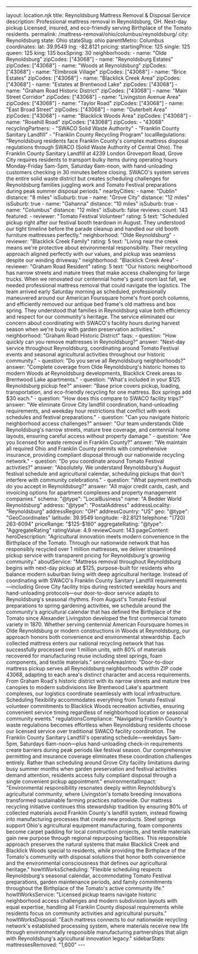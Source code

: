---
layout: location.njk
title: Reynoldsburg Mattress Removal & Disposal Service
description: Professional mattress removal in Reynoldsburg, OH. Next-day pickup Licensed, insured, and eco-friendly serving Birthplace of the Tomato residents.
permalink: /mattress-removal/ohio/columbus/reynoldsburg/
city: Reynoldsburg state: Ohio stateSlug: ohio parentMetro: Columbus coordinates: lat: 39.9549 lng: -82.8121 pricing: startingPrice: 125 single: 125 queen: 125 king: 135 boxSpring: 30 neighborhoods: - name: "Olde Reynoldsburg" zipCodes: ["43068"] - name: "Reynoldsburg Estates" zipCodes: ["43068"] - name: "Woods at Reynoldsburg" zipCodes: ["43068"] - name: "Elmbrook Village" zipCodes: ["43068"] - name: "Brice Estates" zipCodes: ["43068"] - name: "Blacklick Creek Area" zipCodes: ["43068"] - name: "Estates at Brentwood Lake" zipCodes: ["43068"] - name: "Graham Road Historic District" zipCodes: ["43068"] - name: "Main Street Corridor" zipCodes: ["43068"] - name: "Livingston Avenue Area" zipCodes: ["43068"] - name: "Taylor Road" zipCodes: ["43068"] - name: "East Broad Street" zipCodes: ["43068"] - name: "Outerbelt Area" zipCodes: ["43068"] - name: "Blacklick Woods Area" zipCodes: ["43068"] - name: "Rosehill Road" zipCodes: ["43068"] zipCodes: - "43068" recyclingPartners: - "SWACO Solid Waste Authority" - "Franklin County Sanitary Landfill" - "Franklin County Recycling Program" localRegulations: "Reynoldsburg residents face Franklin County's complex mattress disposal regulations through SWACO (Solid Waste Authority of Central Ohio). The Franklin County Sanitary Landfill at 4239 London Groveport Road, Grove City requires residents to transport bulky items during operating hours Monday-Friday 5am-5pm, Saturday 6am-noon, with hand-unloading customers checking in 30 minutes before closing. SWACO's system serves the entire solid waste district but creates scheduling challenges for Reynoldsburg families juggling work and Tomato Festival preparations during peak summer disposal periods." nearbyCities: - name: "Dublin" distance: "8 miles" isSuburb: true - name: "Grove City" distance: "12 miles" isSuburb: true - name: "Gahanna" distance: "10 miles" isSuburb: true - name: "Columbus" distance: "12 miles" isSuburb: false reviews: count: 143 featured: - reviewer: "Tomato Festival Volunteer" rating: 5 text: "Scheduled pickup right after our festival booth teardown in August. They understood our tight timeline before the parade cleanup and handled our old booth furniture mattresses perfectly." neighborhood: "Olde Reynoldsburg" - reviewer: "Blacklick Creek Family" rating: 5 text: "Living near the creek means we're protective about environmental responsibility. Their recycling approach aligned perfectly with our values, and pickup was seamless despite our winding driveway." neighborhood: "Blacklick Creek Area" - reviewer: "Graham Road Resident" rating: 5 text: "Our historic neighborhood has narrow streets and mature trees that make access challenging for large trucks. When we renovated our centennial home's guest room last fall, we needed professional mattress removal that could navigate the logistics. The team arrived early Saturday morning as scheduled, professionally maneuvered around our American Foursquare home's front porch columns, and efficiently removed our antique bed frame's old mattress and box spring. They understood that families in Reynoldsburg value both efficiency and respect for our community's heritage. The service eliminated our concern about coordinating with SWACO's facility hours during harvest season when we're busy with garden preservation activities." neighborhood: "Graham Road Historic District" faqs: - question: "How quickly can you remove mattresses in Reynoldsburg?" answer: "Next-day service throughout Reynoldsburg, coordinating around Tomato Festival events and seasonal agricultural activities throughout our historic community." - question: "Do you serve all Reynoldsburg neighborhoods?" answer: "Complete coverage from Olde Reynoldsburg's historic homes to modern Woods at Reynoldsburg developments, Blacklick Creek areas to Brentwood Lake apartments." - question: "What's included in your $125 Reynoldsburg pickup fee?" answer: "Base price covers pickup, loading, transportation, and eco-friendly recycling for one mattress. Box springs add $30 each." - question: "How does this compare to SWACO facility trips?" answer: "We eliminate Grove City landfill coordination, hand-unloading requirements, and weekday hour restrictions that conflict with work schedules and festival preparations." - question: "Can you navigate historic neighborhood access challenges?" answer: "Our team understands Olde Reynoldsburg's narrow streets, mature tree coverage, and centennial home layouts, ensuring careful access without property damage." - question: "Are you licensed for waste removal in Franklin County?" answer: "We maintain all required Ohio and Franklin County permits with comprehensive insurance, providing compliant disposal through our nationwide recycling network." - question: "Do you coordinate around Tomato Festival activities?" answer: "Absolutely. We understand Reynoldsburg's August festival schedule and agricultural calendar, scheduling pickups that don't interfere with community celebrations." - question: "What payment methods do you accept in Reynoldsburg?" answer: "All major credit cards, cash, and invoicing options for apartment complexes and property management companies." schema: "@type": "LocalBusiness" name: "A Bedder World Reynoldsburg" address: "@type": "PostalAddress" addressLocality: "Reynoldsburg" addressRegion: "OH" addressCountry: "US" geo: "@type": "GeoCoordinates" latitude: 39.9549 longitude: -82.8121 telephone: "(720) 263-6094" priceRange: "$125-$180" aggregateRating: "@type": "AggregateRating" ratingValue: 4.9 reviewCount: 143 pageContent: heroDescription: "Agricultural innovation meets modern convenience in the Birthplace of the Tomato. Through our nationwide network that has responsibly recycled over 1 million mattresses, we deliver streamlined pickup service with transparent pricing for Reynoldsburg's growing community." aboutService: "Mattress removal throughout Reynoldsburg begins with next-day pickup at $125, purpose-built for residents who balance modern suburban living with deep agricultural heritage. Instead of coordinating with SWACO's Franklin County Sanitary Landfill requirements—including Grove City facility trips during restricted weekday hours and hand-unloading protocols—our door-to-door service adapts to Reynoldsburg's seasonal rhythms. From August's Tomato Festival preparations to spring gardening activities, we schedule around the community's agricultural calendar that has defined the Birthplace of the Tomato since Alexander Livingston developed the first commercial tomato variety in 1870. Whether serving centennial American Foursquare homes in Olde Reynoldsburg or modern constructions in Woods at Reynoldsburg, our approach honors both convenience and environmental stewardship. Each collected mattress enters our national recycling network that has successfully processed over 1 million units, with 80% of materials recovered for manufacturing reuse including steel springs, foam components, and textile materials." serviceAreasIntro: "Door-to-door mattress pickup serves all Reynoldsburg neighborhoods within ZIP code 43068, adapting to each area's distinct character and access requirements. From Graham Road's historic district with its narrow streets and mature tree canopies to modern subdivisions like Brentwood Lake's apartment complexes, our logistics coordinate seamlessly with local infrastructure. Scheduling flexibility accommodates everything from Tomato Festival volunteer commitments to Blacklick Woods recreation activities, ensuring convenient service timing regardless of neighborhood location or seasonal community events." regulationsCompliance: "Navigating Franklin County's waste regulations becomes effortless when Reynoldsburg residents choose our licensed service over traditional SWACO facility coordination. The Franklin County Sanitary Landfill's operating schedule—weekdays 5am-5pm, Saturdays 6am-noon—plus hand-unloading check-in requirements create barriers during peak periods like festival season. Our comprehensive permitting and insurance coverage eliminates these coordination challenges entirely. Rather than scheduling around Grove City facility limitations during busy summer months when garden preservation and festival activities demand attention, residents access fully compliant disposal through a single convenient pickup appointment." environmentalImpact: "Environmental responsibility resonates deeply within Reynoldsburg's agricultural community, where Livingston's tomato breeding innovations transformed sustainable farming practices nationwide. Our mattress recycling initiative continues this stewardship tradition by ensuring 80% of collected materials avoid Franklin County's landfill system, instead flowing into manufacturing processes that create new products. Steel springs support Ohio's agricultural equipment manufacturing, foam components become carpet padding for local construction projects, and textile materials gain new purpose through regional repurposing facilities. This responsible approach preserves the natural systems that make Blacklick Creek and Blacklick Woods special to residents, while providing the Birthplace of the Tomato's community with disposal solutions that honor both convenience and the environmental consciousness that defines our agricultural heritage." howItWorksScheduling: "Flexible scheduling respects Reynoldsburg's seasonal calendar, accommodating Tomato Festival preparations, garden maintenance periods, and family commitments throughout the Birthplace of the Tomato's active community life." howItWorksService: "Licensed pickup teams navigate historic neighborhood access challenges and modern subdivision layouts with equal expertise, handling all Franklin County disposal requirements while residents focus on community activities and agricultural pursuits." howItWorksDisposal: "Each mattress connects to our nationwide recycling network's established processing system, where materials receive new life through environmentally responsible manufacturing partnerships that align with Reynoldsburg's agricultural innovation legacy." sidebarStats: mattressesRemoved: "1,600" ---